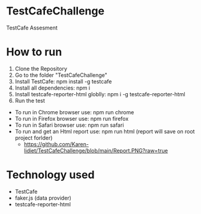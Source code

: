 # TestCafeChallenge
TestCafe Assesment

# How to run
1. Clone the Repository
2. Go to the folder "TestCafeChallenge"
3. Install TestCafe: npm install -g testcafe
4. Install all dependencies: npm i
5. Install testcafe-reporter-html globlly: npm i -g testcafe-reporter-html
6. Run the test
 - To run in Chrome browser use: npm run chrome
 - To run in Firefox browser use: npm run firefox
 - To run in Safari browser use: npm run safari
 - To run and get an Html report use: npm run html (report will save on root project forlder)
   - https://github.com/Karen-lidiet/TestCafeChallenge/blob/main/Report.PNG?raw=true
    
# Technology used
- TestCafe
- faker.js (data provider)
- testcafe-reporter-html 
